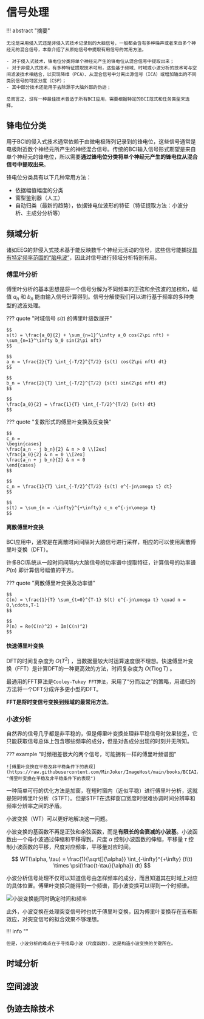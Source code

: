 # 信号处理

!!! abstract "摘要"

    无论是采用侵入式还是非侵入式技术记录到的大脑信号，一般都会含有多种噪声或者来自多个神经元的混合信号，本章介绍了从原始信号中提取有用信号的常用方法。

    - 对于侵入式技术，锋电位分类将单个神经元产生的锋电位从混合信号中提取出来；
    - 对于非侵入式技术，有多种特征提取技术可用，这些基于频域、时域或小波分析的技术可与空间滤波技术相结合，以实现降维（PCA）、从混合信号中分离出源信号（ICA）或增加输出的不同类别信号的可区分度（CSP）；
    - 其中部分技术还能用于去除源于大脑外部的伪迹；

    总而言之，没有一种最佳技术普适于所有BCI应用，需要根据特定的BCI范式和任务类型来选择。

## 锋电位分类

用于BCI的侵入式技术通常依赖于由微电极阵列记录到的锋电位，这些信号通常是电极附近数个神经元所产生的神经混合信号。传统的BCI输入信号形式期望是来自单个神经元的锋电位，所以需要**通过锋电位分类将单个神经元产生的锋电位从混合信号中提取出来**。

锋电位分类具有以下几种常用方法：
- 依据幅值幅度的分类
- 窗型鉴别器（人工）
- 自动归类（最新的趋势），依据锋电位波形的特征（特征提取方法：小波分析、主成分分析等）

## 频域分析

诸如EEG的非侵入式技术基于能反映数千个神经元活动的信号，这些信号能捕捉[具有特定频率范围的“脑电波”](../Ch3/#_9)，因此对信号进行频域分析特别有用。

### 傅里叶分析

傅里叶分析的基本思想是将一个信号分解为不同频率的正弦和余弦波的加权和，幅值 $a_n$ 和 $b_n$ 能由输入信号计算得到。信号分解使我们可以进行基于频率的多种类型的滤波处理。

??? quote "时域信号 $s(t)$ 的傅里叶级数展开"

    $$
    s(t) = \frac{a_0}{2} + \sum_{n=1}^\infty a_0 cos(2\pi nft) + \sum_{n=1}^\infty b_0 sin(2\pi nft)
    $$

    $$
    a_n = \frac{2}{T} \int_{-T/2}^{T/2} {s(t) cos(2\pi nft) dt}
    $$

    $$
    b_n = \frac{2}{T} \int_{-T/2}^{T/2} {s(t) sin(2\pi nft) dt}
    $$

    $$
    \frac{a_0}{2} = \frac{1}{T} \int_{-T/2}^{T/2} {s(t) dt}
    $$

??? quote "复数形式的傅里叶变换及反变换"

    $$
    c_n = 
    \begin{cases}
    \frac{a_n - j b_n}{2} & n > 0 \\[2ex]
    \frac{a_0}{2} & n = 0 \\[2ex]
    \frac{a_n + j b_n}{2} & n < 0
    \end{cases}
    $$

    $$
    c_n = \frac{1}{T} \int_{-T/2}^{T/2} {s(t) e^{-jn\omega t} dt}
    $$

    $$
    s(t) = \sum_{n = -\infty}^{+\infty} c_n e^{-jn\omega t}
    $$

#### 离散傅里叶变换

BCI应用中，通常是在离散时间间隔对大脑信号进行采样，相应的可以使用离散傅里叶变换（DFT）。

许多BCI系统从一段时间间隔内大脑信号的功率谱中提取特征，计算信号的功率谱 $P(n)$ 即计算信号幅值的平方。

??? quote "离散傅里叶变换及功率谱"

    $$
    C(n) = \frac{1}{T} \sum_{t=0}^{T-1} S(t) e^{-jn\omega t} \quad n = 0,\cdots,T-1
    $$

    $$
    P(n) = Re(C(n)^2) + Im(C(n)^2)
    $$

#### 快速傅里叶变换

DFT的时间复杂度为 $O(T^2)$ ，当数据量较大时运算速度很不理想。快速傅里叶变换（FFT）是计算DFT的一种更高效的方法，时间复杂度为 $O(T\log T)$ 。

最通用的FFT算法是`Cooley-Tukey FFT算法`，采用了“分而治之”的策略，用递归的方法将一个DFT分成许多更小型的DFT。

**FFT是将时变信号变换到频域的最常用方法**。

### 小波分析

自然界的信号几乎都是非平稳的，但是傅里叶变换处理非平稳信号时效果较差，它只能获取信号总体上包含哪些频率的成分，但是对各成分出现的时刻并无所知。

??? example "时频相差很大的两个信号，可能拥有一样的傅里叶频谱图"

    ![傅里叶变换在平稳及非平稳条件下的表现](https://raw.githubusercontent.com/MinJoker/ImageHost/main/books/BCIAI/2.jpg "傅里叶变换在平稳及非平稳条件下的表现")

一种简单可行的优化方法是加窗，在短时窗内（近似平稳）进行傅里叶分析，这就是短时傅里叶分析（STFT）。但是STFT在选择窗口宽度时很难协调时间分辨率和频率分辨率之间的矛盾。

小波变换（WT）可以更好地解决这一问题。

小波变换的基函数不再是正弦和余弦函数，而是**有限长的会衰减的小波基**。小波函数由一个母小波通过伸缩和平移得到。尺度 $\alpha$ 控制小波函数的伸缩，平移量 $\tau$ 控制小波函数的平移，尺度对应频率，平移量对应时间。

$$
WT(\alpha, \tau) = \frac{1}{\sqrt[]{\alpha}} \int_{-\infty}^{+\infty} {f(t) \times \psi(\frac{t-\tau}{\alpha}) dt}
$$

小波分析信号处理不仅可以知道信号由怎样频率的成分，而且知道其在时域上对应的具体位置。傅里叶变换只能得到一个频谱，而小波变换可以得到一个时频谱。

![小波变换能同时确定时间和频率](https://raw.githubusercontent.com/MinJoker/ImageHost/main/books/BCIAI/3.png "小波变换能同时确定时间和频率")

此外，小波变换在处理突变信号时也优于傅里叶变换，因为傅里叶变换存在吉布斯效应，对突变信号的拟合效果不够理想。

!!! info ""

    但是，小波分析的难点在于寻找母小波（尺度函数），这是构造小波变换的关键所在。

## 时域分析



## 空间滤波

## 伪迹去除技术